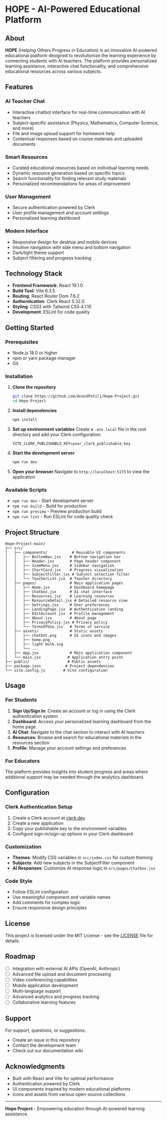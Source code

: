 # HOPE - AI-Powered Educational Platform

## About

**HOPE** (Helping Others Progress in Education) is an innovative AI-powered educational platform designed to revolutionize the learning experience by connecting students with AI teachers. The platform provides personalized learning assistance, interactive chat functionality, and comprehensive educational resources across various subjects.

## Features

### AI Teacher Chat
- Interactive chatbot interface for real-time communication with AI teachers
- Subject-specific assistance (Physics, Mathematics, Computer Science, and more)
- File and image upload support for homework help
- Contextual responses based on course materials and uploaded documents

### Smart Resources
- Curated educational resources based on individual learning needs
- Dynamic resource generation based on specific topics
- Search functionality for finding relevant study materials
- Personalized recommendations for areas of improvement

### User Management
- Secure authentication powered by Clerk
- User profile management and account settings
- Personalized learning dashboard

### Modern Interface
- Responsive design for desktop and mobile devices
- Intuitive navigation with side menu and bottom navigation
- Dark/light theme support
- Subject filtering and progress tracking

## Technology Stack

- **Frontend Framework**: React 19.1.0
- **Build Tool**: Vite 6.3.5
- **Routing**: React Router Dom 7.6.2
- **Authentication**: Clerk React 5.32.0
- **Styling**: CSS3 with Tailwind CSS 4.1.10
- **Development**: ESLint for code quality

## Getting Started

### Prerequisites

- Node.js 18.0 or higher
- npm or yarn package manager
- Git

### Installation

1. **Clone the repository**
   ```bash
   git clone https://github.com/AnandPatil1/Hope-Project.git
   cd Hope-Project
   ```

2. **Install dependencies**
   ```bash
   npm install
   ```

3. **Set up environment variables**
   Create a `.env.local` file in the root directory and add your Clerk configuration:
   ```env
   VITE_CLERK_PUBLISHABLE_KEY=your_clerk_publishable_key
   ```

4. **Start the development server**
   ```bash
   npm run dev
   ```

5. **Open your browser**
   Navigate to `http://localhost:5173` to view the application

### Available Scripts

- `npm run dev` - Start development server
- `npm run build` - Build for production
- `npm run preview` - Preview production build
- `npm run lint` - Run ESLint for code quality check

## Project Structure

```
Hope-Project-main/
├── src/
│   ├── components/           # Reusable UI components
│   │   ├── BottomNav.jsx    # Bottom navigation bar
│   │   ├── Header.jsx       # Page header component
│   │   ├── SideMenu.jsx     # Sidebar navigation
│   │   ├── ChartCard.jsx    # Progress visualization
│   │   ├── SubjectFilter.jsx # Subject selection filter
│   │   └── TeacherList.jsx  # Teacher directory
│   ├── pages/               # Main application pages
│   │   ├── Home.jsx         # Dashboard homepage
│   │   ├── Chatbox.jsx      # AI chat interface
│   │   ├── Resources.jsx    # Learning resources
│   │   ├── ResourceDetail.jsx # Detailed resource view
│   │   ├── Settings.jsx     # User preferences
│   │   ├── LandingPage.jsx  # Authentication landing
│   │   ├── EditAccount.jsx  # Profile management
│   │   ├── About.jsx        # About page
│   │   ├── PrivacyPolicy.jsx # Privacy policy
│   │   └── TermsOfUse.jsx   # Terms of service
│   ├── assets/              # Static assets
│   │   ├── chatbot.png      # UI icons and images
│   │   ├── home.png
│   │   ├── light bulb.svg
│   │   └── ...
│   ├── App.jsx              # Main application component
│   └── main.jsx            # Application entry point
├── public/                 # Public assets
├── package.json           # Project dependencies
└── vite.config.js        # Vite configuration
```

## Usage

### For Students

1. **Sign Up/Sign In**: Create an account or log in using the Clerk authentication system
2. **Dashboard**: Access your personalized learning dashboard from the home page
3. **AI Chat**: Navigate to the chat section to interact with AI teachers
4. **Resources**: Browse and search for educational materials in the resources section
5. **Profile**: Manage your account settings and preferences

### For Educators

The platform provides insights into student progress and areas where additional support may be needed through the analytics dashboard.

## Configuration

### Clerk Authentication Setup

1. Create a Clerk account at [clerk.dev](https://clerk.dev)
2. Create a new application
3. Copy your publishable key to the environment variables
4. Configure sign-in/sign-up options in your Clerk dashboard

### Customization

- **Themes**: Modify CSS variables in `src/index.css` for custom theming
- **Subjects**: Add new subjects in the SubjectFilter component
- **AI Responses**: Customize AI response logic in `src/pages/Chatbox.jsx`

### Code Style

- Follow ESLint configuration
- Use meaningful component and variable names
- Add comments for complex logic
- Ensure responsive design principles

## License

This project is licensed under the MIT License - see the [LICENSE](LICENSE) file for details.

## Roadmap

- [ ] Integration with external AI APIs (OpenAI, Anthropic)
- [ ] Advanced file upload and document processing
- [ ] Video conferencing capabilities
- [ ] Mobile application development
- [ ] Multi-language support
- [ ] Advanced analytics and progress tracking
- [ ] Collaborative learning features

## Support

For support, questions, or suggestions:

- Create an issue in this repository
- Contact the development team
- Check out our documentation wiki

## Acknowledgments

- Built with React and Vite for optimal performance
- Authentication powered by Clerk
- UI components inspired by modern educational platforms
- Icons and assets from various open-source collections

---

**Hope Project** - Empowering education through AI-powered learning assistance.

